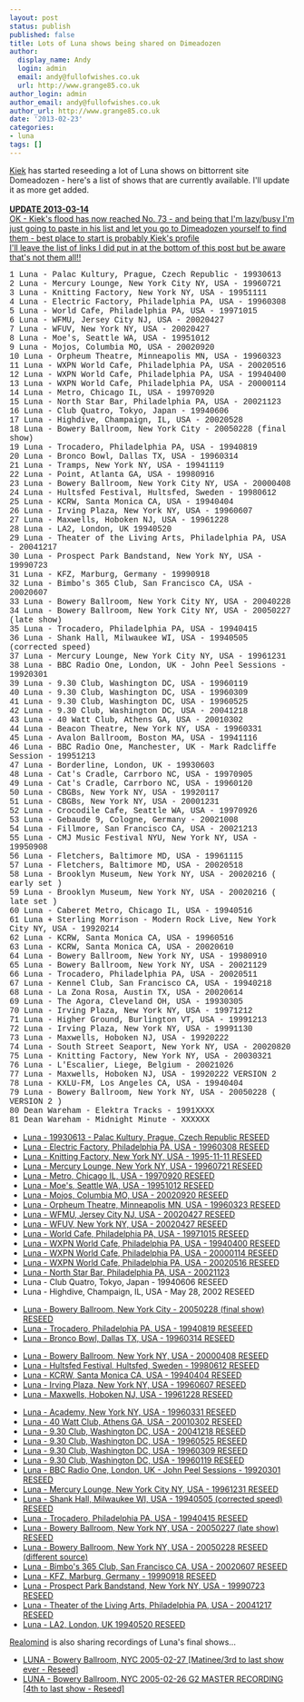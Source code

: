 ```yaml
---
layout: post
status: publish
published: false
title: Lots of Luna shows being shared on Dimeadozen
author:
  display_name: Andy
  login: admin
  email: andy@fullofwishes.co.uk
  url: http://www.grange85.co.uk
author_login: admin
author_email: andy@fullofwishes.co.uk
author_url: http://www.grange85.co.uk
date: '2013-02-23'
categories:
- luna
tags: []
---
```

<p><a href="http://www.dimeadozen.org/account-details.php?id=24610">Kiek</a> has started reseeding a lot of Luna shows on bittorrent site Domeadozen - here's a list of shows that are currently available. I'll update it as more get added.<br />
<ins datetime="2013-03-14T21:35:59+00:00"><br />
<strong>UPDATE 2013-03-14</strong><br />
OK - Kiek's flood has now reached No. 73 - and being that I'm lazy/busy I'm just going to paste in his list and let you go to <a href="http://www.dimeadozen.org">Dimeadozen</a> yourself to find them - best place to start is probably <a href="http://www.dimeadozen.org/account-details.php?id=24610">Kiek's profile</a><br />
I'll leave the list of links I did put in at the bottom of this post but be aware that's not them all!!<br />
<a id="more"></a><a id="more-3757"></a></p>
<div style="font-family:Consolas,Monaco,Lucida Console,Courier New, monospace;">
1 Luna - Palac Kultury, Prague, Czech Republic - 19930613<br />
2 Luna - Mercury Lounge, New York City NY, USA - 19960721<br />
3 Luna - Knitting Factory, New York NY, USA - 19951111<br />
4 Luna - Electric Factory, Philadelphia PA, USA - 19960308<br />
5 Luna - World Cafe, Philadelphia PA, USA - 19971015<br />
6 Luna - WFMU, Jersey City NJ, USA - 20020427<br />
7 Luna - WFUV, New York NY, USA - 20020427<br />
8 Luna - Moe's, Seattle WA, USA - 19951012<br />
9 Luna - Mojos, Columbia MO, USA - 20020920<br />
10 Luna - Orpheum Theatre, Minneapolis MN, USA - 19960323<br />
11 Luna - WXPN World Cafe, Philadelphia PA, USA - 20020516<br />
12 Luna - WXPN World Cafe, Philadelphia PA, USA - 19940400<br />
13 Luna - WXPN World Cafe, Philadelphia PA, USA - 20000114<br />
14 Luna - Metro, Chicago IL, USA - 19970920<br />
15 Luna - North Star Bar, Philadelphia PA, USA - 20021123<br />
16 Luna - Club Quatro, Tokyo, Japan - 19940606<br />
17 Luna - Highdive, Champaign, IL, USA - 20020528<br />
18 Luna - Bowery Ballroom, New York City - 20050228 (final show)<br />
19 Luna - Trocadero, Philadelphia PA, USA - 19940819<br />
20 Luna - Bronco Bowl, Dallas TX, USA  - 19960314<br />
21 Luna - Tramps, New York NY, USA - 19941119<br />
22 Luna - Point, Atlanta GA, USA - 19980916<br />
23 Luna - Bowery Ballroom, New York City NY, USA - 20000408<br />
24 Luna - Hultsfed Festival, Hultsfed, Sweden - 19980612<br />
25 Luna - KCRW, Santa Monica CA, USA - 19940404<br />
26 Luna - Irving Plaza, New York NY, USA - 19960607<br />
27 Luna - Maxwells, Hoboken NJ, USA - 19961228<br />
28 Luna - LA2, London, UK 19940520<br />
29 Luna - Theater of the Living Arts, Philadelphia PA, USA - 20041217<br />
30 Luna - Prospect Park Bandstand, New York NY, USA - 19990723<br />
31 Luna - KFZ, Marburg, Germany - 19990918<br />
32 Luna - Bimbo's 365 Club, San Francisco CA, USA - 20020607<br />
33 Luna - Bowery Ballroom, New York City NY, USA - 20040228<br />
34 Luna - Bowery Ballroom, New York City NY, USA - 20050227 (late show)<br />
35 Luna - Trocadero, Philadelphia PA, USA - 19940415<br />
36 Luna - Shank Hall, Milwaukee WI, USA - 19940505 (corrected speed)<br />
37 Luna - Mercury Lounge, New York City NY, USA - 19961231<br />
38 Luna - BBC Radio One, London, UK - John Peel Sessions - 19920301<br />
39 Luna - 9.30 Club, Washington DC, USA - 19960119<br />
40 Luna - 9.30 Club, Washington DC, USA - 19960309<br />
41 Luna - 9.30 Club, Washington DC, USA - 19960525<br />
42 Luna - 9.30 Club, Washington DC, USA - 20041218<br />
43 Luna - 40 Watt Club, Athens GA, USA - 20010302<br />
44 Luna - Beacon Theatre, New York NY, USA - 19960331<br />
45 Luna - Avalon Ballroom, Boston MA, USA - 19941116<br />
46 Luna - BBC Radio One, Manchester, UK - Mark Radcliffe Session - 19951213<br />
47 Luna - Borderline, London, UK - 19930603<br />
48 Luna - Cat's Cradle, Carrboro NC, USA - 19970905<br />
49 Luna - Cat's Cradle, Carrboro NC, USA - 19960120<br />
50 Luna - CBGBs, New York NY, USA - 19920117<br />
51 Luna - CBGBs, New York NY, USA - 20001231<br />
52 Luna - Crocodile Cafe, Seattle WA, USA - 19970926<br />
53 Luna - Gebaude 9, Cologne, Germany - 20021008<br />
54 Luna - Fillmore, San Francisco CA, USA - 20021213<br />
55 Luna - CMJ Music Festival NYU, New York NY, USA - 19950908<br />
56 Luna - Fletchers, Baltimore MD, USA - 19961115<br />
57 Luna - Fletchers, Baltimore MD, USA - 20020518<br />
58 Luna - Brooklyn Museum, New York NY, USA - 20020216 ( early set )<br />
59 Luna - Brooklyn Museum, New York NY, USA - 20020216 ( late set )<br />
60 Luna - Caberet Metro, Chicago IL, USA - 19940516<br />
61 Luna + Sterling Morrison - Modern Rock Live, New York City NY, USA - 19920214<br />
62 Luna - KCRW, Santa Monica CA, USA - 19960516<br />
63 Luna - KCRW, Santa Monica CA, USA - 20020610<br />
64 Luna - Bowery Ballroom, New York NY, USA - 19980910<br />
65 Luna - Bowery Ballroom, New York NY, USA - 20021129<br />
66 Luna - Trocadero, Philadelphia PA, USA - 20020511<br />
67 Luna - Kennel Club, San Francisco CA, USA - 19940218<br />
68 Luna - La Zona Rosa, Austin TX, USA - 20020614<br />
69 Luna - The Agora, Cleveland OH, USA - 19930305<br />
70 Luna - Irving Plaza, New York NY, USA - 19971212<br />
71 Luna - Higher Ground, Burlington VT, USA - 19991213<br />
72 Luna - Irving Plaza, New York NY, USA - 19991130<br />
73 Luna - Maxwells, Hoboken NJ, USA - 19920222<br />
74 Luna - South Street Seaport, New York NY, USA - 20020820<br />
75 Luna - Knitting Factory, New York NY, USA - 20030321<br />
76 Luna - L'Escalier, Liege, Belgium - 20021026<br />
77 Luna - Maxwells, Hoboken NJ, USA - 19920222  VERSION 2<br />
78 Luna - KXLU-FM, Los Angeles CA, USA - 19940404<br />
79 Luna - Bowery Ballroom, New York NY, USA - 20050228 ( VERSION 2 )<br />
80 Dean Wareham - Elektra Tracks - 1991XXXX<br />
81 Dean Wareham - Midnight Minute - XXXXXX
</div>
<p></ins></p>
<ul>
<li><a href="http://www.dimeadozen.org/torrents-details.php?id=440104&hit=1">Luna - 19930613 - Palac Kultury, Prague, Czech Republic RESEED</a></li>
<li><a href="http://www.dimeadozen.org/torrents-details.php?id=440151&hit=1">Luna - Electric Factory, Philadelphia PA, USA - 19960308 RESEED</a></li>
<li><a href="http://www.dimeadozen.org/torrents-details.php?id=440145&hit=1">Luna - Knitting Factory, New York NY, USA - 1995-11-11 RESEED</a></li>
<li><a href="http://www.dimeadozen.org/torrents-details.php?id=440132&hit=1">Luna - Mercury Lounge, New York NY, USA - 19960721 RESEED</a></li>
<li><a href="http://www.dimeadozen.org/torrents-details.php?id=440326&hit=1">Luna - Metro, Chicago IL, USA - 19970920 RESEED</a></li>
<li><a href="http://www.dimeadozen.org/torrents-details.php?id=440209&hit=1">Luna - Moe's, Seattle WA, USA - 19951012 RESEED</a></li>
<li><a href="http://www.dimeadozen.org/torrents-details.php?id=440213&hit=1">Luna - Mojos, Columbia MO, USA - 20020920 RESEED</a></li>
<li><a href="http://www.dimeadozen.org/torrents-details.php?id=440251&hit=1">Luna - Orpheum Theatre, Minneapolis MN, USA - 19960323 RESEED</a></li>
<li><a href="http://www.dimeadozen.org/torrents-details.php?id=440198&hit=1">Luna - WFMU, Jersey City NJ, USA - 20020427 RESEED</a></li>
<li><a href="http://www.dimeadozen.org/torrents-details.php?id=440199&hit=1">Luna - WFUV, New York NY, USA - 20020427 RESEED</a></li>
<li><a href="http://www.dimeadozen.org/torrents-details.php?id=440160&hit=1">Luna - World Cafe, Philadelphia PA, USA - 19971015 RESEED</a></li>
<li><a href="http://www.dimeadozen.org/torrents-details.php?id=440323&hit=1">Luna - WXPN World Cafe, Philadelphia PA, USA - 19940400 RESEED</a></li>
<li><a href="http://www.dimeadozen.org/torrents-details.php?id=440325&hit=1">Luna - WXPN World Cafe, Philadelphia PA, USA - 20000114 RESEED</a></li>
<li><a href="http://www.dimeadozen.org/torrents-details.php?id=440322&hit=1">Luna - WXPN World Cafe, Philadelphia PA, USA - 20020516 RESEED</a></li>
<li><a href="http://www.dimeadozen.org/torrents-details.php?id=440344">Luna - North Star Bar, Philadelphia PA, USA - 20021123</a></li>
<li>Luna - Club Quatro, Tokyo, Japan - 19940606 RESEED</li>
<li>Luna - Highdive, Champaign, IL, USA - May 28, 2002 RESEED</li>
<p></ins></p>
<p><ins datetime="2013-02-24T22:44:53+00:00">
<li><a href="http://www.dimeadozen.org/torrents-details.php?id=440526&hit=1">Luna - Bowery Ballroom, New York City - 20050228 (final show) RESEED</a></li>
<li><a href="http://www.dimeadozen.org/torrents-details.php?id=440527&hit=1">Luna - Trocadero, Philadelphia PA, USA - 19940819 RESEEED</a></li>
<li><a href="http://www.dimeadozen.org/torrents-details.php?id=440549&hit=1">Luna - Bronco Bowl, Dallas TX, USA - 19960314 RESEED</a></li>
<p></ins></p>
<p>	<ins datetime="2013-03-01T14:44:52+00:00">
<li><a href="http://www.dimeadozen.org/torrents-details.php?id=441068&hit=1">Luna - Bowery Ballroom, New York NY, USA - 20000408 RESEED</a></li>
<li><a href="http://www.dimeadozen.org/torrents-details.php?id=441070&hit=1">Luna - Hultsfed Festival, Hultsfed, Sweden - 19980612 RESEED</a></li>
<li><a href="http://www.dimeadozen.org/torrents-details.php?id=441074&hit=1">Luna - KCRW, Santa Monica CA, USA - 19940404 RESEED</a></li>
<li><a href="http://www.dimeadozen.org/torrents-details.php?id=441091&hit=1">Luna - Irving Plaza, New York NY, USA - 19960607 RESEED</a></li>
<li><a href="http://www.dimeadozen.org/torrents-details.php?id=441102&hit=1">Luna - Maxwells, Hoboken NJ, USA - 19961228 RESEED</a></li>
<p></ins></p>
<p>	<ins datetime="2013-03-03T23:25:47+00:00">
<li><a href="http://www.dimeadozen.org/torrents-details.php?id=441430&hit=1">Luna - Academy, New York NY, USA - 19960331 RESEED</a></li>
<li><a href="http://www.dimeadozen.org/torrents-details.php?id=441373&hit=1">Luna - 40 Watt Club, Athens GA, USA - 20010302 RESEED</a></li>
<li><a href="http://www.dimeadozen.org/torrents-details.php?id=441371&hit=1">Luna - 9.30 Club, Washington DC, USA - 20041218 RESEED</a></li>
<li><a href="http://www.dimeadozen.org/torrents-details.php?id=441352&hit=1">Luna - 9.30 Club, Washington DC, USA - 19960525 RESEED</a></li>
<li><a href="http://www.dimeadozen.org/torrents-details.php?id=441330&hit=1">Luna - 9.30 Club, Washington DC, USA - 19960309 RESEED</a></li>
<li><a href="http://www.dimeadozen.org/torrents-details.php?id=441329&hit=1">Luna - 9.30 Club, Washington DC, USA - 19960119 RESEED</a></li>
<li><a href="http://www.dimeadozen.org/torrents-details.php?id=441280&hit=1">Luna - BBC Radio One, London, UK - John Peel Sessions - 19920301 RESEED</a></li>
<li><a href="http://www.dimeadozen.org/torrents-details.php?id=441278&hit=1">Luna - Mercury Lounge, New York City NY, USA - 19961231 RESEED</a></li>
<li><a href="http://www.dimeadozen.org/torrents-details.php?id=441242&hit=1">Luna - Shank Hall, Milwaukee WI, USA - 19940505 (corrected speed) RESEED</a></li>
<li><a href="http://www.dimeadozen.org/torrents-details.php?id=441236&hit=1">Luna - Trocadero, Philadelphia PA, USA - 19940415 RESEED</a></li>
<li><a href="http://www.dimeadozen.org/torrents-details.php?id=441192&hit=1">Luna - Bowery Ballroom, New York NY, USA - 20050227 (late show) RESEED</a></li>
<li><a href="http://www.dimeadozen.org/torrents-details.php?id=441179&hit=1">Luna - Bowery Ballroom, New York NY, USA - 20050228 RESEED (different source)</a></li>
<li><a href="http://www.dimeadozen.org/torrents-details.php?id=441177&hit=1">Luna - Bimbo's 365 Club, San Francisco CA, USA - 20020607 RESEED</a></li>
<li><a href="http://www.dimeadozen.org/torrents-details.php?id=441147&hit=1">Luna - KFZ, Marburg, Germany - 19990918 RESEED</a></li>
<li><a href="http://www.dimeadozen.org/torrents-details.php?id=441145&hit=1">Luna - Prospect Park Bandstand, New York NY, USA - 19990723 RESEED</a></li>
<li><a href="http://www.dimeadozen.org/torrents-details.php?id=441119&hit=1">Luna - Theater of the Living Arts, Philadelphia PA, USA - 20041217 RESEED</a></li>
<li><a href="http://www.dimeadozen.org/torrents-details.php?id=441116&hit=1">Luna - LA2, London, UK 19940520 RESEED</a></li>
<p></ins></p>
</ul>
<p><a href="http://www.dimeadozen.org/account-details.php?id=422201">Realomind</a> is also sharing recordings of Luna's final shows...</p>
<ul>
<li><a href="http://www.dimeadozen.org/torrents-details.php?id=440020&hit=1">LUNA - Bowery Ballroom, NYC 2005-02-27 [Matinee/3rd to last show ever - Reseed]</a></li>
<li><a href="http://www.dimeadozen.org/torrents-details.php?id=439518&hit=1">LUNA - Bowery Ballroom, NYC 2005-02-26 G2 MASTER RECORDING [4th to last show - Reseed]</a></li>
</ul>
